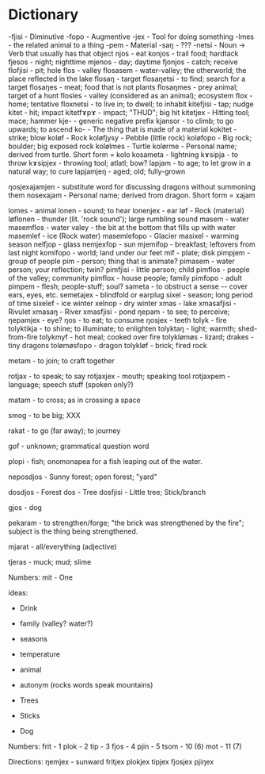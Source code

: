 # Dictionary






-fjisi - Diminutive
-fopo - Augmentive
-jex - Tool for doing something
-lmes - the related animal to a thing
-pem - Material
-saŋ - ???
-netsi - Noun -> Verb that usually has that object
njos - eat
konjos - trail food; hardtack
fjesos - night; nighttime
mjenos - day; daytime
fjonjos - catch; receive
flofjisi - pit; hole
flos - valley
flosasem - water-valley; the otherworld; the place reflected in the lake
flosaŋ - target
flosaŋetsi - to find; search for a target
flosaŋes - meat; food that is not plants
flosaŋmes - prey animal; target of a hunt
flosles - valley (considered as an animal); ecosystem
flox - home; tentative
floxnetsi - to live in; to dwell; to inhabit
kitefjisi - tap; nudge
kitet - hit; impact
kitetfɤpɤ - impact; "THUD"; big hit
kitetjex - Hitting tool; mace; hammer
kje- - generic negative prefix
kjansor - to climb; to go upwards; to ascend
ko- - The thing that is made of a material
kokitet - strike; blow
koløf - Rock
koløfjysy - Pebble (little rock)
koløfopo - Big rock; boulder; big exposed rock
kolølmes - Turtle
kolørme - Personal name; derived from turtle. Short form = kolo
kosameta - lightning
kɤsipja - to throw
kɤsipjex - throwing tool; atlatl; bow?
lapjam - to age; to let grow in a natural way; to cure
lapjamjeŋ - aged; old; fully-grown

ŋosjexajamjen - substitute word for discussing dragons without summoning them
nosexajam - Personal name; derived from dragon. Short form = xajam

lomes - animal
lonen - sound; to hear
lonenjex - ear
løf - Rock (material)
løflonen - thunder (lit. 'rock sound'); large rumbling sound
masem - water
masemflos - water valey - the bit at the bottom that fills up with water
masemlef - ice (Rock water)
masemlefopo - Glacier
masixel - warming season
nelfjop - glass
nemjexfop - sun
mjemifop - breakfast; leftovers from last night
komifopo - world; land under our feet
mif - plate; disk
pimpjem - group of people
pim - person; thing that is animate?
pimasem - water person; your reflection; twin?
pimfjisi - little person; child
pimflos - people of the valley; community
pimflox - house people; family
pimfopo - adult
pimpem - flesh; people-stuff; soul?
sameta - to obstruct a sense -- cover ears, eyes, etc.
semetajex - blindfold or earplug
sixel - season; long period of time
sixelef - ice winter
xelnop - dry winter
xmas - lake
xmasafjisi - Rivulet
xmasaŋ - River
xmasfjisi - pond
ŋepam - to see; to perceive;
ŋepamjex - eye?
ŋos - to eat; to consume
ŋosjex - teeth
tolyk - fire
tolyktikja - to shine; to illuminate; to enlighten
tolyktaŋ - light; warmth; shed-from-fire
tolykmyf - hot meal; cooked over fire
tolyklømøs - lizard; drakes - tiny dragons
tolømøsfopo - dragon
tolykløf - brick; fired rock

metam - to join; to craft together

rotjax - to speak; to say
rotjaxjex - mouth; speaking tool
rotjaxpem - language; speech stuff (spoken only?)

matam - to cross; as in crossing a space

smog - to be big; XXX

rakat - to go (far away); to journey

gof - unknown; grammatical question word

plopi - fish; onomonapea for a fish leaping out of the water.

neposdjos - Sunny forest; open forest; "yard"

dosdjos - Forest
dos - Tree
dosfjisi - Little tree; Stick/branch

gjos - dog

pekaram - to strengthen/forge; "the brick was strengthened by the fire"; subject is the thing being strengthened.

mjarat - all/everything (adjective)

tjeras - muck; mud; slime

Numbers:
mit - One

ideas:
- Drink

- family (valley? water?)
- seasons
- temperature
- animal
- autonym (rocks words speak mountains)

- Trees
- Sticks
- Dog


Numbers:
frit - 1
plok - 2
tip  - 3
fjos - 4
pjin - 5
tsom - 10 (6)
mot  - 11 (7)

Directions:
ŋemjex - sunward
fritjex
plokjex
tipjex
fjosjex
pjiŋex

